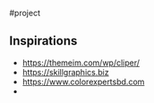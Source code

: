 #project 

## Inspirations
- https://themeim.com/wp/cliper/
- https://skillgraphics.biz
- https://www.colorexpertsbd.com
- 